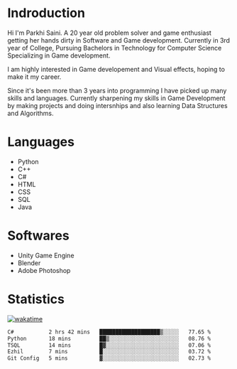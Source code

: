 # Indroduction
Hi I'm Parkhi Saini. A 20 year old problem solver and game enthusiast getting her hands dirty in Software and Game development. Currently in 3rd year of College, Pursuing Bachelors in Technology for Computer Science Specializing in Game development.

I am highly interested in Game developement and Visual effects, hoping to make it my career.

Since it's been more than 3 years into programming I have picked up many skills and languages. Currently sharpening my skills in Game Development by making projects and doing intersnhips and also learning Data Structures and Algorithms.

# Languages

- Python 
- C++
- C#
- HTML 
- CSS
- SQL
- Java

# Softwares

- Unity Game Engine
- Blender
- Adobe Photoshop

# Statistics
[![wakatime](https://wakatime.com/badge/user/659f56cf-9635-4f70-9140-7dbdc934cfec.svg)](https://wakatime.com/@659f56cf-9635-4f70-9140-7dbdc934cfec)
<!--START_SECTION:waka-->

```txt
C#           2 hrs 42 mins   ███████████████████▒░░░░░   77.65 %
Python       18 mins         ██▒░░░░░░░░░░░░░░░░░░░░░░   08.76 %
TSQL         14 mins         █▓░░░░░░░░░░░░░░░░░░░░░░░   07.06 %
Ezhil        7 mins          █░░░░░░░░░░░░░░░░░░░░░░░░   03.72 %
Git Config   5 mins          ▓░░░░░░░░░░░░░░░░░░░░░░░░   02.73 %
```

<!--END_SECTION:waka-->











